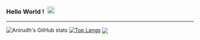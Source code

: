 ### Hello World ! &nbsp;<img src="https://github.com/TheDudeThatCode/TheDudeThatCode/blob/master/Assets/Earth.gif" width =20px/>
<hr>




![Anirudh's GitHub stats](https://github-readme-stats.vercel.app/api?username=Anirudh906&show_icons=true&theme=radical) [![Top Langs](https://github-readme-stats.vercel.app/api/top-langs/?username=Anirudh906&layout=compact)](https://github.com/anuraghazra/github-readme-stats)
<a href="https://github.com/Anirudh906/Anirudh906">
  <img align="center" src="https://github-readme-stats.vercel.app/api/pin/?username=Anirudh906&repo=Anirudh906" />
</a>
<!--
**Anirudh906/Anirudh906** is a ✨ _special_ ✨ repository because its `README.md` (this file) appears on your GitHub profile.

Here are some ideas to get you started:

- 🔭 I’m currently working on ...
- 🌱 I’m currently learning ...
- 👯 I’m looking to collaborate on ...
- 🤔 I’m looking for help with ...
- 💬 Ask me about ...
- 📫 How to reach me: ...
- 😄 Pronouns: ...
- ⚡ Fun fact: ...
-->
